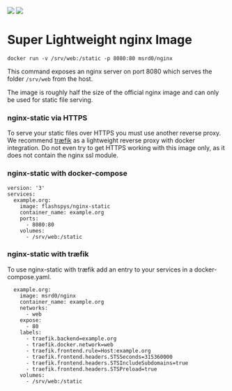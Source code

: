[![](https://images.microbadger.com/badges/image/msrd0/nginx.svg)](https://microbadger.com/images/msrd0/nginx "Get your own image badge on microbadger.com") ![](https://img.shields.io/docker/pulls/msrd0/nginx.svg)

# Super Lightweight nginx Image

`docker run -v /srv/web:/static -p 8080:80 msrd0/nginx`

This command exposes an nginx server on port 8080 which serves the folder `/srv/web` from the host.

The image is roughly half the size of the official nginx image and can only be used for static file serving.

### nginx-static via HTTPS

To serve your static files over HTTPS you must use another reverse proxy. We recommend [træfik](https://traefik.io/) as a lightweight reverse proxy with docker integration. Do not even try to get HTTPS working with this image only, as it does not contain the nginx ssl module.

### nginx-static with docker-compose

```
version: '3'
services:
  example.org:
    image: flashspys/nginx-static
    container_name: example.org
    ports:
      - 8080:80
    volumes: 
      - /srv/web:/static
```


### nginx-static with træfik

To use nginx-static with træfik add an entry to your services in a docker-compose.yaml.

```
  example.org:
    image: msrd0/nginx
    container_name: example.org
    networks:
      - web
    expose:
      - 80
    labels:
      - traefik.backend=example.org
      - traefik.docker.network=web
      - traefik.frontend.rule=Host:example.org
      - traefik.frontend.headers.STSSeconds=315360000
      - traefik.frontend.headers.STSIncludeSubdomains=true
      - traefik.frontend.headers.STSPreload=true
    volumes: 
      - /srv/web:/static
```
